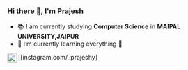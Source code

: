 ### Hi there 👋, I'm Prajesh


- 📚 I am currently studying **Computer Science** in **MAIPAL UNIVERSITY,JAIPUR**
- 📖 I’m currently learning everything 🤣
 
[<img align="left" alt="prajeshy | Instagram" width="22px" src="https://cdn.jsdelivr.net/npm/simple-icons@v3/icons/instagram.svg">[instagram.com/_prajeshy]
          
            
